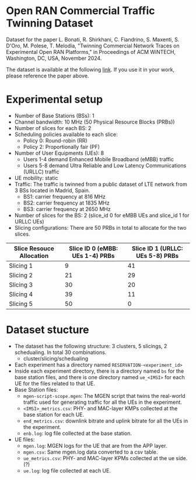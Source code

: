 # Open RAN Commercial Traffic Twinning Dataset

Dataset for the paper L. Bonati, R. Shirkhani, C. Fiandrino, S. Maxenti, S. D'Oro, M. Polese, T. Melodia, "Twinning Commercial Network Traces on Experimental Open RAN Platforms," in Proceedings of ACM WiNTECH, Washington, DC, USA, November 2024.

The dataset is available at the following [link](https://repository.library.northeastern.edu/collections/neu:h989sz017). If you use it in your work, please reference the paper above.

# Experimental setup
- Number of Base Stations (BSs): 1
- Channel bandwidth: 10 MHz (50 Physical Resource Blocks (PRBs))
- Number of slices for each BS: 2
- Scheduling policies available to each slice:
    - Policy 0: Round-robin (RR)
    - Policy 2: Proportionally fair (PF)
- Number of User Equipments (UEs): 8
    - Users 1-4 demand Enhanced Mobile Broadband (eMBB) traffic
    - Users 5-8 demand Ultra Reliable and Low Latency Communications (URLLC) traffic
- UE mobility: static
- Traffic: The traffic is twinned from a public dataset of LTE network from 3 BSs located in Madrid, Spain.
    - BS1: carrier frequency at 816 MHz
    - BS2: carrier frequency at 1835 MHz
    - BS3: carrier frequency at 2650 MHz
- Number of slices for the BS: 2 (slice_id 0 for eMBB UEs and slice_id 1 for URLLC UEs)
- Slicing configurations: There are 50 PRBs in total to allocate for the two slices.

|  Slice Resouce Allocation  | Slice ID 0 (eMBB: UEs 1-4) PRBs  |  Slice ID 1 (URLLC: UEs 5-8) PRBs  |
|------------|------------|------------|
| Slicing 1 | 9 | 41 |
| Slicing 2 | 21 | 29 |
| Slicing 3 | 30 | 20 |
| Slicing 4 | 39 | 11 |
| Slicing 5 | 50 | 0 |

# Dataset stucture
- The dataset has the following structure: 3 clusters, 5 slicings, 2 schedualing. In total 30 combinations.
    - cluster/slicing/schedualing
- Each experiment has a directory named `RESERVATION-<experiment_id>`
- Inside each experiment directory, there is a directory named `bs` for the base station files, and there is one directory named `ue_<IMSI>` for each UE for the files related to that UE.
- Base Station files:
    - `mgen-script-scope.mgen`: The MGEN script that twins the real-world traffic used for generating traffic for all the UEs in the experiment. 
    - `<IMSI>_metrics.csv`: PHY- and MAC-layer KMPs collected at the base station for each UE.
    - `end_metrics.csv`: downlink bitrate and uplink bitrate for all the UEs in the experiment.
    - `enb.log`: log file collected at the base station.
- UE files: 
    - `mgen.log`: MGEN logs for the UE that are from the APP layer.
    - `mgen.csv`: Same mgen.log data converted to a csv table.
    - `ue_metrics.csv`: PHY- and MAC-layer KPMs collected at the ue side. (?)
    - `ue.log`: log file collected at each UE.
